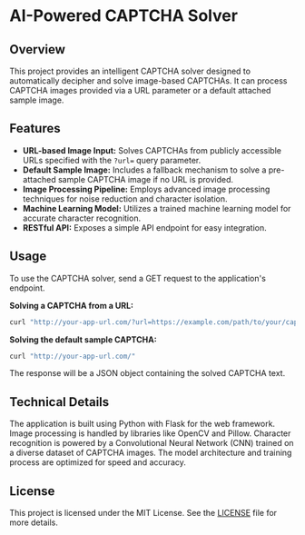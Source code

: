 # AI-Powered CAPTCHA Solver

## Overview

This project provides an intelligent CAPTCHA solver designed to automatically decipher and solve image-based CAPTCHAs. It can process CAPTCHA images provided via a URL parameter or a default attached sample image.

## Features

*   **URL-based Image Input:** Solves CAPTCHAs from publicly accessible URLs specified with the `?url=` query parameter.
*   **Default Sample Image:** Includes a fallback mechanism to solve a pre-attached sample CAPTCHA image if no URL is provided.
*   **Image Processing Pipeline:** Employs advanced image processing techniques for noise reduction and character isolation.
*   **Machine Learning Model:** Utilizes a trained machine learning model for accurate character recognition.
*   **RESTful API:** Exposes a simple API endpoint for easy integration.

## Usage

To use the CAPTCHA solver, send a GET request to the application's endpoint.

**Solving a CAPTCHA from a URL:**

```bash
curl "http://your-app-url.com/?url=https://example.com/path/to/your/captcha.png"
```

**Solving the default sample CAPTCHA:**

```bash
curl "http://your-app-url.com/"
```

The response will be a JSON object containing the solved CAPTCHA text.

## Technical Details

The application is built using Python with Flask for the web framework. Image processing is handled by libraries like OpenCV and Pillow. Character recognition is powered by a Convolutional Neural Network (CNN) trained on a diverse dataset of CAPTCHA images. The model architecture and training process are optimized for speed and accuracy.

## License

This project is licensed under the MIT License. See the [LICENSE](LICENSE) file for more details.